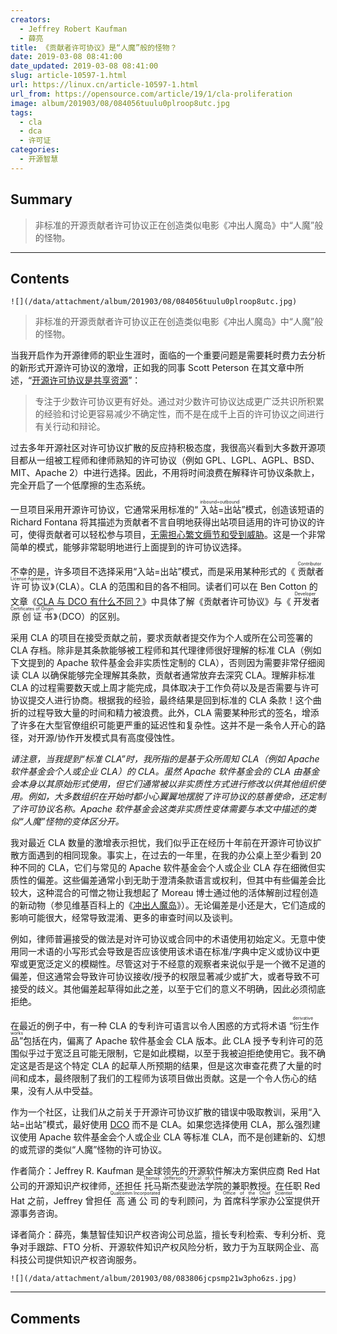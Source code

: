 ```yaml
---
creators:
  - Jeffrey Robert Kaufman
  - 薛亮
title: 《贡献者许可协议》是“人魔”般的怪物？
date: 2019-03-08 08:41:00
date_updated: 2019-03-08 08:41:00
slug: article-10597-1.html
url: https://linux.cn/article-10597-1.html
url_from: https://opensource.com/article/19/1/cla-proliferation
image: album/201903/08/084056tuulu0plroop8utc.jpg
tags:
  - cla
  - dca
  - 许可证
categories:
  - 开源智慧
---
```


## Summary

> 非标准的开源贡献者许可协议正在创造类似电影《冲出人魔岛》中“人魔”般的怪物。 

***

<!-- more -->

## Contents

`![](/data/attachment/album/201903/08/084056tuulu0plroop8utc.jpg)`

> 
> 非标准的开源贡献者许可协议正在创造类似电影《冲出人魔岛》中“人魔”般的怪物。
> 
> 
> 

当我开启作为开源律师的职业生涯时，面临的一个重要问题是需要耗时费力去分析的新形式开源许可协议的激增，正如我的同事 Scott Peterson 在其文章中所述，“[开源许可协议是共享资源](https://opensource.com/law/16/11/licenses-are-shared-resources)”：

> 
> 专注于少数许可协议更有好处。通过对少数许可协议达成更广泛共识所积累的经验和讨论更容易减少不确定性，而不是在成千上百的许可协议之间进行有关行动和辩论。
> 
> 
> 

过去多年开源社区对许可协议扩散的反应持积极态度，我很高兴看到大多数开源项目都从一组被工程师和律师熟知的许可协议（例如 GPL、LGPL、AGPL、BSD、MIT、Apache 2）中进行选择。因此，不用将时间浪费在解释许可协议条款上，完全开启了一个低摩擦的生态系统。

一旦项目采用开源许可协议，它通常采用标准的“<ruby> 入站=出站 <rp>  （ </rp> <rt>  inbound=outbound </rt> <rp>  ） </rp></ruby>”模式，创造该短语的 Richard Fontana 将其描述为贡献者不言自明地获得出站项目适用的许可协议的许可，使得贡献者可以轻松参与项目，[无需担心繁文缛节和受到威胁](https://opensource.com/law/11/7/trouble-harmony-part-1)。这是一个非常简单的模式，能够非常聪明地进行上面提到的许可协议选择。

不幸的是，许多项目不选择采用“入站=出站”模式，而是采用某种形式的《<ruby> 贡献者许可协议 <rp>  （ </rp> <rt>  Contributor License Agreement </rt> <rp>  ） </rp></ruby>》（CLA）。CLA 的范围和目的各不相同。读者们可以在 Ben Cotton 的文章《[CLA 与 DCO 有什么不同？](https://opensource.com/article/18/3/cla-vs-dco-whats-difference)》中具体了解《贡献者许可协议》与《<ruby> 开发者原创证书 <rp>  （ </rp> <rt>  Developer Certificates of Origin </rt> <rp>  ） </rp></ruby>》（DCO）的区别。

采用 CLA 的项目在接受贡献之前，要求贡献者提交作为个人或所在公司签署的 CLA 存档。除非是其条款能够被工程师和其代理律师很好理解的标准 CLA（例如下文提到的 Apache 软件基金会非实质性定制的 CLA），否则因为需要非常仔细阅读 CLA 以确保能够完全理解其条款，贡献者通常放弃去深究 CLA。理解非标准 CLA 的过程需要数天或上周才能完成，具体取决于工作负荷以及是否需要与许可协议提交人进行协商。根据我的经验，最终结果是回到标准的 CLA 条款！这个曲折的过程导致大量的时间和精力被浪费。此外，CLA 需要某种形式的签名，增添了许多在大型官僚组织可能更严重的延迟性和复杂性。这并不是一条令人开心的路径，对开源/协作开发模式具有高度侵蚀性。

*请注意，当我提到“标准 CLA”时，我所指的是基于众所周知 CLA（例如 Apache 软件基金会个人或企业 CLA）的 CLA。虽然 Apache 软件基金会的 CLA 由基金会本身以其原始形式使用，但它们通常被以非实质性方式进行修改以供其他组织使用。例如，大多数组织在开始时都小心翼翼地摆脱了许可协议的慈善使命，还定制了许可协议名称。Apache 软件基金会这类非实质性变体需要与本文中描述的类似“人魔”怪物的变体区分开。*

我对最近 CLA 数量的激增表示担忧，我们似乎正在经历十年前在开源许可协议扩散方面遇到的相同现象。事实上，在过去的一年里，在我的办公桌上至少看到 20 种不同的 CLA，它们与常见的 Apache 软件基金会个人或企业 CLA 存在细微但实质性的偏差。这些偏差通常小到无助于澄清条款语言或权利，但其中有些偏差会比较大，这种混合的可憎之物让我想起了 Moreau 博士通过他的活体解剖过程创造的新动物（参见维基百科上的《[冲出人魔岛](https://en.wikipedia.org/wiki/The_Island_of_Doctor_Moreau)》）。无论偏差是小还是大，它们造成的影响可能很大，经常导致混淆、更多的审查时间以及谈判。

例如，律师普遍接受的做法是对许可协议或合同中的术语使用初始定义。无意中使用同一术语的小写形式会导致是否应该使用该术语在标准/字典中定义或协议中更窄或更宽泛定义的模糊性。尽管这对于不经意的观察者来说似乎是一个微不足道的偏差，但这通常会导致许可协议接收/授予的权限显著减少或扩大，或者导致不可接受的歧义。其他偏差起草得如此之差，以至于它们的意义不明确，因此必须彻底拒绝。

在最近的例子中，有一种 CLA 的专利许可语言以令人困惑的方式将术语<ruby> “衍生作品” <rp>  （ </rp> <rt>  derivative works </rt> <rp>  ） </rp></ruby>包括在内，偏离了 Apache 软件基金会 CLA 版本。此 CLA 授予专利许可的范围似乎过于宽泛且可能无限制，它是如此模糊，以至于我被迫拒绝使用它。我不确定这是否是这个特定 CLA 的起草人所预期的结果，但是这次审查花费了大量的时间和成本，最终限制了我们的工程师为该项目做出贡献。这是一个令人伤心的结果，没有人从中受益。

作为一个社区，让我们从之前关于开源许可协议扩散的错误中吸取教训，采用“入站=出站”模式，最好使用 [DCO](http://developercertificate.org/) 而不是 CLA。如果您选择使用 CLA，那么强烈建议使用 Apache 软件基金会个人或企业 CLA 等标准 CLA，而不是创建新的、幻想的或荒谬的类似“人魔”怪物的许可协议。

 

作者简介：Jeffrey R. Kaufman 是全球领先的开源软件解决方案供应商 Red Hat 公司的开源知识产权律师，还担任<ruby> 托马斯杰斐逊法学院 <rp>  （ </rp> <rt>  Thomas Jefferson School of Law </rt> <rp>  ） </rp></ruby>的兼职教授。在任职 Red Hat 之前，Jeffrey 曾担任<ruby> 高通公司 <rp>  （ </rp> <rt>  Qualcomm Incorporated </rt> <rp>  ） </rp></ruby>的专利顾问，为<ruby> 首席科学家办公室 <rp>  （ </rp> <rt>  Office of the Chief Scientist </rt> <rp>  ） </rp></ruby>提供开源事务咨询。

译者简介：薛亮，集慧智佳知识产权咨询公司总监，擅长专利检索、专利分析、竞争对手跟踪、FTO 分析、开源软件知识产权风险分析，致力于为互联网企业、高科技公司提供知识产权咨询服务。

`![](/data/attachment/album/201903/08/083806jcpsmp21w3pho6zs.jpg)`

***

## Comments
